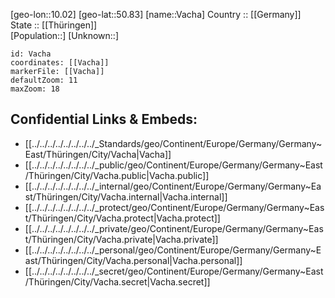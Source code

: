 ﻿---
location: [50.83,10.02] 
mapzoom: [7,12] 
mapmarker: city 
type: City
tags:
- geo/City


SpocWebEntityId: 35159
isDeleted: false
confidential: public

---
[geo-lon::10.02] 
[geo-lat::50.83] 
[name::Vacha] 
Country :: [[Germany]]  
State :: [[Thüringen]]  
[Population::] 
[Unknown::] 


```leaflet
id: Vacha
coordinates: [[Vacha]] 
markerFile: [[Vacha]] 
defaultZoom: 11 
maxZoom: 18
```


## Confidential Links & Embeds: 
- [[../../../../../../../../_Standards/geo/Continent/Europe/Germany/Germany~East/Thüringen/City/Vacha|Vacha]] 
- [[../../../../../../../../_public/geo/Continent/Europe/Germany/Germany~East/Thüringen/City/Vacha.public|Vacha.public]] 
- [[../../../../../../../../_internal/geo/Continent/Europe/Germany/Germany~East/Thüringen/City/Vacha.internal|Vacha.internal]] 
- [[../../../../../../../../_protect/geo/Continent/Europe/Germany/Germany~East/Thüringen/City/Vacha.protect|Vacha.protect]] 
- [[../../../../../../../../_private/geo/Continent/Europe/Germany/Germany~East/Thüringen/City/Vacha.private|Vacha.private]] 
- [[../../../../../../../../_personal/geo/Continent/Europe/Germany/Germany~East/Thüringen/City/Vacha.personal|Vacha.personal]] 
- [[../../../../../../../../_secret/geo/Continent/Europe/Germany/Germany~East/Thüringen/City/Vacha.secret|Vacha.secret]] 
